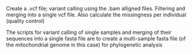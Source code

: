 Create a .vcf file; variant calling using the .bam alligned files. 
Filtering and merging into a single vcf file.
Also calculate the missingness per individual (quality control)

The scripts for variant calling of single samples and merging of their sequences into a single fasta file are to create a multi-sample fasta file (of the mitochondrial genome in this case) for phylogenetic analysis
